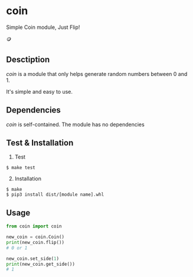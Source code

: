 
# coin
Simple Coin module, Just Flip!

🪙

## Desctiption

*coin* is a module that only helps generate random numbers between 0 and 1.

It's simple and easy to use.


## Dependencies

*coin* is self-contained. The module has no dependencies


## Test & Installation

1. Test
```console
$ make test
```
2. Installation
```console
$ make
$ pip3 install dist/[module name].whl
```


## Usage

```python
from coin import coin

new_coin = coin.Coin()
print(new_coin.flip())
# 0 or 1

new_coin.set_side(1)
print(new_coin.get_side())
# 1
```
